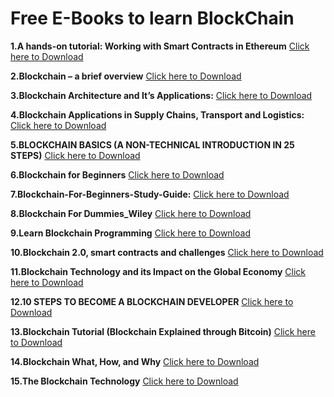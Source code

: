 # Free E-Books to learn BlockChain

**1.A hands-on tutorial: Working with Smart Contracts in Ethereum**
[Click here to Download](https://github.com/kavyaLokuge/awesome-web3.0/files/9782639/bc-part-2.pdf)

**2.Blockchain – a brief overview**
[Click here to Download](https://github.com/kavyaLokuge/awesome-web3.0/files/9782653/MULLIGAN_Blockchain-brief-overview.pdf)

**3.Blockchain Architecture and It’s Applications:**
[Click here to Download](https://github.com/kavyaLokuge/awesome-web3.0/files/9782577/Blockchain.pdf)

**4.Blockchain Applications in Supply Chains, Transport and Logistics:**
[Click here to Download](https://github.com/kavyaLokuge/awesome-web3.0/files/9782649/Blockchain.applications.in.supply.chains.transport.and.logistics.-.a.systematic.review.of.the.literature.pdf)

**5.BLOCKCHAIN BASICS (A NON-TECHNICAL INTRODUCTION IN 25 STEPS)**
[Click here to Download](https://github.com/kavyaLokuge/awesome-web3.0/files/9782631/1.pdf)

**6.Blockchain for Beginners**
[Click here to Download](https://github.com/kavyaLokuge/awesome-web3.0/files/9782636/1102-cybsec-blockchain.pdf)

**7.Blockchain-For-Beginners-Study-Guide:**
[Click here to Download](https://github.com/kavyaLokuge/awesome-web3.0/files/9782585/Blockchain-For-Beginners-Study-Guide-1.pdf)

**8.Blockchain For Dummies_Wiley**
[Click here to Download](https://github.com/kavyaLokuge/awesome-web3.0/files/9782586/BlockchainForDummies_Wiley.pdf)

**9.Learn Blockchain Programming**
[Click here to Download](https://github.com/kavyaLokuge/awesome-web3.0/files/9782696/DnE6rz-Blockchain.pdf)

**10.Blockchain 2.0, smart contracts and challenges**
[Click here to Download](https://github.com/kavyaLokuge/awesome-web3.0/files/9782651/Blockchain2_0_MartinvonHallerGroenbaek_08_06_16.pdf)

**11.Blockchain Technology and its Impact on the Global Economy**
[Click here to Download](https://github.com/kavyaLokuge/awesome-web3.0/files/9782637/2258.pdf)

**12.10 STEPS TO BECOME A BLOCKCHAIN DEVELOPER**
[Click here to Download](https://github.com/kavyaLokuge/awesome-web3.0/files/9782635/10-Steps-to-be-a-Blockchain-Developer.pdf)

**13.Blockchain Tutorial (Blockchain Explained through Bitcoin)**
[Click here to Download](https://github.com/kavyaLokuge/awesome-web3.0/files/9782581/blockchain_tutorial.pdf)

**14.Blockchain What, How, and Why**
[Click here to Download](https://github.com/kavyaLokuge/awesome-web3.0/files/9782638/AD1087648.pdf)

**15.The Blockchain Technology**
[Click here to Download](https://github.com/kavyaLokuge/awesome-web3.0/files/9782654/overview.pdf)








